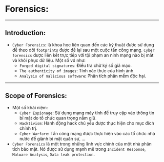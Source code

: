 # Forensics:
--------------------
## Introduction:
- `Cyber Forensics`: là khoa học liên quan đến các kỹ thuật được sử dụng để theo dõi `footprints` được để lại sau một cuộc tấn công mạng. `Cyber forensics` được liên kết trực tiếp với tội phạm an ninh mạng nào bị mất và khôi phục dữ liệu. Một số vd như:
    - `Forged digital signatures`: Điều tra chữ ký số giả mạo.
    - `The authenticity of images`: Tính xác thực của hình ảnh.
    - `Analysis of malicious software`: Phân tích phân mềm độc hại.
--------------------
## Scope of Forensics:
- Một số khái niệm:
    - `Cyber Espionage`: Sử dụng mạng máy tính để truy cập vào thông tin bí mật do tổ chức quan trọng nắm giữ.
    - `Hacktivism`: Hành động hack chủ yếu được thực hiện cho mục đích chính trị.
    - `Cyber Warfare`: Tấn công mạng được thực hiện vào các tổ chức nhà nước để giành bí mật quân sự, ...
- `Cyber Forensics` là một trong những lĩnh vực chính của một nhà phân tích bảo mật. Nó được sử dụng mạnh mẽ trong `Incident Response`, `Malware Analysis`, `Data leak protection`.
